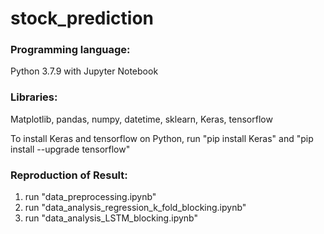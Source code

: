# stock_prediction

### Programming language:
Python 3.7.9 with Jupyter Notebook

### Libraries:
Matplotlib, pandas, numpy, datetime, sklearn, Keras, tensorflow

To install Keras and tensorflow on Python, run "pip install Keras" and "pip install --upgrade tensorflow"

### Reproduction of Result:
 1. run "data_preprocessing.ipynb"
 2. run "data_analysis_regression_k_fold_blocking.ipynb"
 3. run "data_analysis_LSTM_blocking.ipynb"

